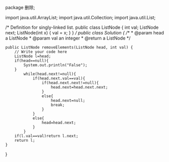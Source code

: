 ﻿package 删除;

import java.util.ArrayList;
import java.util.Collection;
import java.util.List;

/*  Definition for singly-linked list.
  public class ListNode {
      int val;
      ListNode next;
      ListNode(int x) { val = x; }
  }
*/
public class Solution {
    /**
     * @param head a ListNode
     * @param val an integer
     * @return a ListNode
     */
	
    public ListNode removeElements(ListNode head, int val) {
        // Write your code here
    	ListNode l=head;
    	if(head==null){
    		System.out.println("False");
    	}
    		while(head.next!=null){
    			if(head.next.val==val){
    				if(head.next.next!=null){
    					head.next=head.next.next;
    				}
    				else{
    					head.next=null;
    					break;
    				}
    			}
    			else{
    				head=head.next;
    			}
    		}
    	if(l.val==val)return l.next;
    	return l;
    }
}

